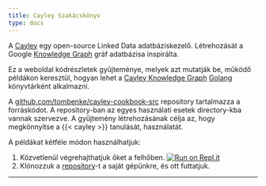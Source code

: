 ```yaml
---
title: Cayley Szakácskönyv
type: docs
---
```


A [Cayley](https://github.com/cayleygraph/cayley) egy open-source Linked Data adatbáziskezelő.
Létrehozását a Google [Knowledge Graph](https://en.wikipedia.org/wiki/Knowledge_Graph) gráf adatbázisa inspirálta.

Ez a weboldal kódrészletek gyűjteménye, melyek azt mutatják be, működő példákon keresztül, hogyan lehet a
[Cayley Knowledge Graph](https://github.com/cayleygraph/cayley) [Golang](https://golang.org/) könyvtárként alkalmazni.

A [github.com/tombenke/cayley-cookbook-src](https://github.com/tombenke/cayley-cookbook-src/tree/master)
repository tartalmazza a forráskódot. A repository-ban az egyes használati esetek directory-kba vannak szervezve.
A gyűjtemény létrehozásának célja az, hogy megkönnyítse a {{< cayley >}} tanulását, használatát.

A példákat kétféle módon használhatjuk:
1. Közvetlenül végrehajthatjuk őket a felhőben.
[![Run on Repl.it](https://repl.it/badge/github/tombenke/cayley-cookbook-src)](https://repl.it/github/tombenke/cayley-cookbook-src)
2. Klónozzuk a [repository](https://github.com/tombenke/cayley-cookbook-src/tree/master)-t a saját gépünkre, és ott futtatjuk.

<hr />
